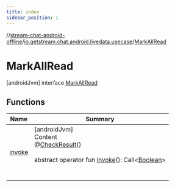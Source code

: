 ```yaml
---
title: index
sidebar_position: 1
---
```

//[stream-chat-android-offline](../../../index.md)/[io.getstream.chat.android.livedata.usecase](../index.md)/[MarkAllRead](index.md)



# MarkAllRead  
 [androidJvm] interface [MarkAllRead](index.md)   


## Functions  
  
|  Name |  Summary | 
|---|---|
| <a name="io.getstream.chat.android.livedata.usecase/MarkAllRead/invoke/#/PointingToDeclaration/"></a>[invoke](invoke.md)| <a name="io.getstream.chat.android.livedata.usecase/MarkAllRead/invoke/#/PointingToDeclaration/"></a>[androidJvm]  <br/>Content  <br/>@[CheckResult](https://developer.android.com/reference/kotlin/androidx/annotation/CheckResult.html)()  <br/>  <br/>abstract operator fun [invoke](invoke.md)(): Call&lt;[Boolean](https://kotlinlang.org/api/latest/jvm/stdlib/kotlin/-boolean/index.html)&gt;  <br/><br/><br/>|

